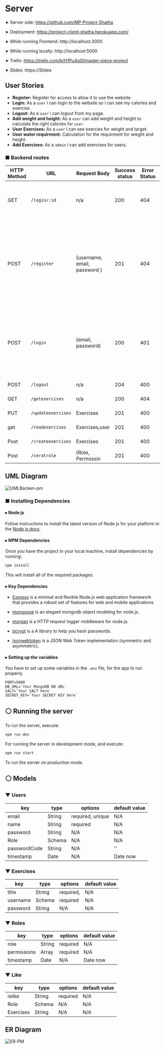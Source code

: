 # Server

➤ Server side: https://github.com/MP-Project-Shatha

➤ Deployment: https://project-client-shatha.herokuapp.com/

➤ While running Frontend: http://localhost:3000

➤ While running locally: http://localhost:5000

➤ Trello: https://trello.com/b/H1Pu4xiD/master-piece-project

➤ Slides: https://Slides


## User Stories

- **Register:** Register for access to allow it to use the website.
- **Login:** As a `user` i can login to the website so i can see my calories and exercise.
- **Logout:** As a `user` i can logout from my page.
- **Add weight and height:** As a `user` can add weight and height to calculate the right calories  for `user`.
- **User Exercises:** As a `user` l can see exercies for weight and target.
- **User water requirment:** Calculation for the requirment for wieght and height.
- **Add Exercises:**  As a `admin` i can add exercises for users. 

 ### ■ Backend routes
 
| HTTP Method | URL            | Request Body                                                  | Success status | Error Status  | Permissions                |  Description                                                  |
| ----------- | -------------- | ---------------------------------------------------------- | -------------- | ------------ | --------------------------------|---------------------------- |
| GET         | `/login/:id`     | n/a                                                          | 200            | 404          |   public `<Route>`                |Check if user is logged in and return profile page           |
| POST        | `/register` | {username, email, password }                                    | 201            | 404          |  public `<Route>`               | Checks if fields not empty (422) and user not exists (409), then create user with encrypted password, and store user in session |
| POST        | `/login`  | {email, password}                                         | 200            | 401          |  public `<Route>`               | Checks if fields not empty (422), if user exists (404), and if password matches (404), then stores user in session |
| POST        | `/logout` | n/a                                                      | 204            | 400          |  user only `<PrivateRoute>`               | Logs out the user                                            |
| GET         | `/getexercises`        | n/a | 200               | 404   |  public `<Route>`          |Used to get medicl . |Show the user file
| PUT         | `/updateexercises`  | Exercises |  201           | 400      |  Admin only `<PrivateRoute>`    | Admin to update one          
| get         | `/readexercises`  | Exercises,user |  201           | 400      |  Admin only `<PrivateRoute>`    | Admin to get one    | 
| Post         | `/createexercises`  |Exercises |  201           | 400      |  Admin only `<PrivateRoute>`    | Admin to post one 
| Post         | `/ceratrole`  | {Role, Permossin |  201           | 400      |  Admin only `<PrivateRoute>`    | Admin to post one 

 

  ## UML Diagram
  ![UMLBacken-pm](https://user-images.githubusercontent.com/92248175/146688088-bd7f1f81-f868-44b9-b84f-60d3fd65e930.png)


### ■ Installing Dependencies

#### ▸ Node js

Follow instructions to install the latest version of Node js for your platform in the [Node js docs](https://nodejs.org/en/).

#### ▸ NPM Dependencies

Once you have the project in your local machine, install dependencies by running:

```bash
npm install
```

This will install all of the required packages.

#### ▸ Key Dependencies

- [Express](https://expressjs.com/) is a minimal and flexible Node.js web application framework that provides a robust set of features for web and mobile applications.

- [mongoose](https://mongoosejs.com/) is an elegant mongodb object modeling for node.js.

- [morgan](https://www.npmjs.com/package/morgan) is a HTTP request logger middleware for node.js.

- [bcrypt](https://www.npmjs.com/package/bcrypt) is a A library to help you hash passwords.

- [jsonwebtoken](https://www.npmjs.com/package/jsonwebtoken) is a JSON Web Token implementation (symmetric and asymmetric).

#### ▸ Setting up the variables

You have to set up some variables in the `.env` file, for the app to run properly.

```
PORT=5000
DB_URL=`Your MongoDB DB URL`
SALT=`Your SALT here`
SECRET_KEY=`Your SECRET KEY here`
```

## ⚪ Running the server

To run the server, execute:

```bash
npm run dev
```

For running the server in development mode, and execute:

```bash
npm run start
```

To run the server on production mode.
 
 ## ⚪ Models

### ▼ Users

| key          | type                | options          | default value    |
| ------------ | ------------------- | ---------------- | ---------------- |
| email        | String              | required, unique | N/A              |
| name         | String              | required         | N/A              |
| password     | String              | N/A              | N/A              |
| Role        | Schema <Roles>             | N/A              | N/A             |
| passwordCode | String              | N/A              | ''               |
| timestamp    | Date                | N/A              | Date now         |
 
 
  ### ▼ Exercises

| key          | type                | options          | default value    |
| ------------ | ------------------- | ---------------- | ---------------- |
| title       | String              | required,  | N/A              |
| username         | Schema <User>              | required         | N/A              |
| password     | String              | N/A              | N/A              |



 
 
 ### ▼ Roles

| key         | type   | options  | default value |
| ----------- | ------ | -------- | ------------- |
| role        | String | required | N/A           |
| permissions | Array  | required | N/A           |
| timestamp   | Date   | N/A      | Date now      |

 
 ### ▼ Like

| key          | type                | options          | default value    |
| ------------ | ------------------- | ---------------- | ---------------- |
| islike        | String              | required        | N/A              |
| Role         | Schema <Roles>               | N/A         | N/A              |
| Exercises     | String              | N/A              | N/A              |



 

  

 ## ER Diagram
 ![ER-PM](https://user-images.githubusercontent.com/92248175/146686855-b092a80e-d7f0-47fc-8db4-424de8e8a4e0.png)
  
 

